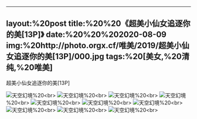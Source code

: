 ﻿---
layout:%20post
title:%20%20《超美小仙女追逐你的美[13P]》
date:%20%20%202020-08-09
img:%20http://photo.orgx.cf/唯美/2019/超美小仙女追逐你的美[13P]/000.jpg
tags:%20[美女,%20清纯,%20唯美]
---

超美小仙女追逐你的美[13P]



![天空幻境](http://photo.orgx.cf/唯美/2019/超美小仙女追逐你的美[13P]/001.jpg%20''天空幻境'')%20<br>
![天空幻境](http://photo.orgx.cf/唯美/2019/超美小仙女追逐你的美[13P]/002.jpg%20''天空幻境'')%20<br>
![天空幻境](http://photo.orgx.cf/唯美/2019/超美小仙女追逐你的美[13P]/003.jpg%20''天空幻境'')%20<br>
![天空幻境](http://photo.orgx.cf/唯美/2019/超美小仙女追逐你的美[13P]/004.jpg%20''天空幻境'')%20<br>
![天空幻境](http://photo.orgx.cf/唯美/2019/超美小仙女追逐你的美[13P]/005.jpg%20''天空幻境'')%20<br>
![天空幻境](http://photo.orgx.cf/唯美/2019/超美小仙女追逐你的美[13P]/006.jpg%20''天空幻境'')%20<br>
![天空幻境](http://photo.orgx.cf/唯美/2019/超美小仙女追逐你的美[13P]/007.jpg%20''天空幻境'')%20<br>
![天空幻境](http://photo.orgx.cf/唯美/2019/超美小仙女追逐你的美[13P]/008.jpg%20''天空幻境'')%20<br>
![天空幻境](http://photo.orgx.cf/唯美/2019/超美小仙女追逐你的美[13P]/009.jpg%20''天空幻境'')%20<br>
![天空幻境](http://photo.orgx.cf/唯美/2019/超美小仙女追逐你的美[13P]/010.jpg%20''天空幻境'')%20<br>